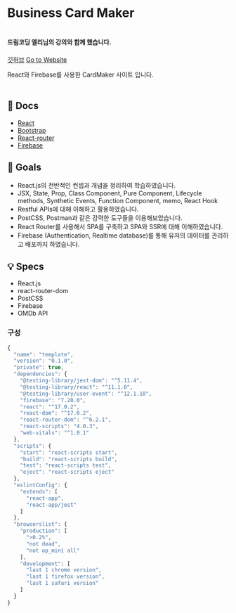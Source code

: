 # Business Card Maker

ㅤ  
**드림코딩 엘리님의 강의와 함께 했습니다.**  
ㅤ  
[깃허브](https://github.com/Cottonwood-moa/CardMaker)
[Go to Website](https://movie-app-cottonwood.netlify.app/)

React와 Firebase를 사용한 CardMaker 사이트 입니다.  
ㅤ
## 📖 Docs

- [React](https://reactjs.org/docs/getting-started.html)
- [Bootstrap](https://getbootstrap.com/docs/5.0/getting-started/introduction/)
- [React-router](https://v5.reactrouter.com/web/guides/quick-start)
- [Firebase](https://firebase.google.com/docs)

## 🎯 Goals

- React.js의 전반적인 컨셉과 개념을 정리하여 학습하였습니다.
- JSX, State, Prop, Class Component, Pure Component, Lifecycle methods, Synthetic Events, Function Component, memo, React Hook
- Restful APIs에 대해 이해하고 활용하였습니다.
- PostCSS, Postman과 같은 강력한 도구들을 이용해보았습니다.
- React Router를 사용해서 SPA를 구축하고 SPA와 SSR에 대해 이해하였습니다.
- Firebase (Authentication, Realtime database)를 통해 유저의 데이터를 관리하고 배포까지 하였습니다.


## 💡 Specs

- React.js
- react-router-dom
- PostCSS
- Firebase
- OMDb API

### 구성

```js
{
  "name": "template",
  "version": "0.1.0",
  "private": true,
  "dependencies": {
    "@testing-library/jest-dom": "^5.11.4",
    "@testing-library/react": "^11.1.0",
    "@testing-library/user-event": "^12.1.10",
    "firebase": "7.20.0",
    "react": "^17.0.2",
    "react-dom": "^17.0.2",
    "react-router-dom": "^6.2.1",
    "react-scripts": "4.0.3",
    "web-vitals": "^1.0.1"
  },
  "scripts": {
    "start": "react-scripts start",
    "build": "react-scripts build",
    "test": "react-scripts test",
    "eject": "react-scripts eject"
  },
  "eslintConfig": {
    "extends": [
      "react-app",
      "react-app/jest"
    ]
  },
  "browserslist": {
    "production": [
      ">0.2%",
      "not dead",
      "not op_mini all"
    ],
    "development": [
      "last 1 chrome version",
      "last 1 firefox version",
      "last 1 safari version"
    ]
  }
}
```  
ㅤ  
 

